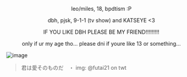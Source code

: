 <p align="center">     
  leo/miles, 18, bpdtism :P
<p align="center">     
   dbh, pjsk, 9-1-1 (tv show) and KATSEYE <3
<p align="center">     
  IF YOU LIKE DBH PLEASE BE MY FRIEND!!!!!!!!!
<p align="center">     
only if ur my age tho... please dni if youre like 13 or something...
  
![image](https://pbs.twimg.com/media/E5f3FTeVEAEJj7i?format=jpg&name=large)
> 君は愛そのものだ　・ img: @futai21 on twt
<!--
**trikotoreal/trikotoreal** is a ✨ _special_ ✨ repository because its `README.md` (this file) appears on your GitHub profile.

Here are some ideas to get you started:

- 🔭 I’m currently working on ...
- 🌱 I’m currently learning ...
- 👯 I’m looking to collaborate on ...
- 🤔 I’m looking for help with ...
- 💬 Ask me about ...
- 📫 How to reach me: ...
- 😄 Pronouns: ...
- ⚡ Fun fact: ...
-->
